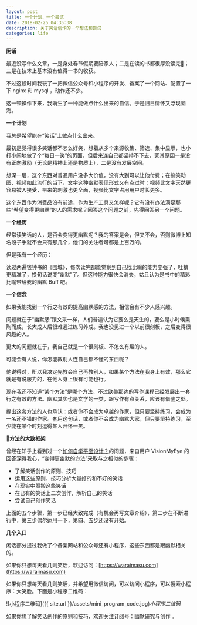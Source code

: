 ```yaml
---
layout: post
title: 一个计划，一个尝试
date: 2018-02-25 04:35:38
description: 关于笑话创作的一个想法和尝试
categories: life
---
```


**闲话**

最近没写什么文章，一是身处春节假期要陪家人；二是在读的书都很厚没读完；三是在技术上基本没有值得一书的收获。

不过这段时间我玩了一把微信公众号和小程序的开发、备案了一个网站、配置了一下 nginx 和 mysql ，动作还不少。

这一顿操作下来，我萌生了一种能做点什么出来的自信。于是旧日情怀又浮现脑海。


**一个计划**

我总是希望能在“笑话”上做点什么出来。

最初是觉得很多笑话都不怎么好笑，想着从多个来源收集、筛选、集中显示，也小打小闹地做了个“每日一笑”的页面，但后来连自己都坚持不下去，究其原因一是没有正向激励（无论是精神上还是物质上），二是没有发展空间。

想深一层，这个东西对普通用户没多大价值，没有大到可以让他付费；在搞笑动图、视频如此流行的当下，文字这种幽默表现形式又有点过时：视频比文字天然更容易被人接受，带来的刺激也更全面，视频比文字占用用户时长更多。

这个东西作为消费品没有前途，作为生产工具又怎样呢？它有没有办法满足那些“希望变得更幽默”的人的需求呢？回答这个问题之前，先得回答另一个问题。

**一个经历**

经常读笑话的人，是否会变得更幽默呢？我的答案是会，但又不会，否则微博上知名段子手就不会只有那几个，他们的关注者可都是上百万的。

但是我有一个经历：

读过两遍钱钟书的《围城》，每次读完都能觉察到自己找比喻的能力变强了，吐槽更精准了，换句话说变“幽默”了。但这种能力很快会消失，姑且认为是书中的精彩比喻带给我的幽默 Buff 吧。

**一个信念**

如果我能找到一个行之有效的提高幽默感的方法，相信会有不少人感兴趣。

问题就在于“幽默感”跟文采一样，人们普遍认为它要么是天生的，要么是小时候熏陶而成，长大成人后很难通过练习养成。我也没见过一个以前很刻板，之后变得很风趣的人。

更大的问题就在于，我自己就是一个很刻板、不怎么有趣的人。

可能会有人说，你怎能教别人连自己都不懂的东西呢？

他说得对，所以我决定先教会自己再教别人，如果某个方法在我身上有效，那么它就是有说服力的，在他人身上很有可能也行。

现在我还不知道“某个方法”是哪个方法，不过欧美那边的写作课程已经发展出一套行之有效的方法。幽默其实也是文学的一类，跟写作有点关系，应该有借鉴之处。

提出这套方法的人也承认：或者你不会成为卓越的作家，但只要坚持练习，会成为一名还不错的作家。套用这句话，或者你不会成为幽默大家，但只要坚持练习，至少能在某个时刻逗得某人开怀一笑。

**方法的大致框架**

曾经在知乎上看到过一个[如何自学平面设计？](https://www.zhihu.com/question/20712253)的问题，来自用户 VisionMyEye 的回答深得我心，“变得更幽默的方法”采取与之相似的步骤：

- 了解笑话创作的原则、技巧
- 运用这些原则、技巧分析大量好的和不好的笑话
- 在现实中照搬这些笑话
- 在已有的笑话上二次创作，解析自己的笑话
- 尝试自己创作笑话

上面的五个步骤，第一步已经大致完成（有机会再写文章介绍），第二步在不断进行中，第三步偶尔运用一下，第四、五步还没有开始。

**几个入口**

闲话部分提过我做了个备案网站和公众号还有小程序，这些东西都是跟幽默相关的。

如果你只想每天看几则笑话，欢迎访问：[https://waraimasu.com](https://waraimasu.com)

如果你只想每天看几则笑话，并希望用微信访问，可以访问小程序，可以搜索小程序：大笑脸。下面是小程序二维码：

![小程序二维码]({{ site.url }}/assets/mini_program_code.jpg)*小程序二维码*

如果你想了解笑话创作的原则和技巧，欢迎关注订阅号：幽默研究与创作 。